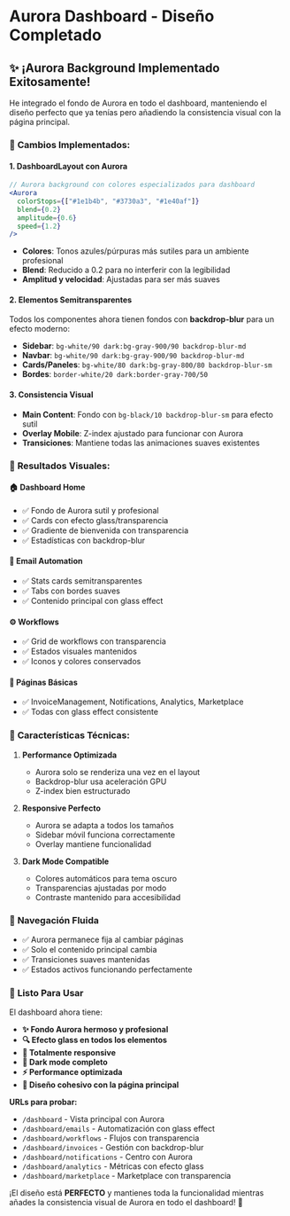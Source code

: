 # Aurora Dashboard - Diseño Completado

## ✨ **¡Aurora Background Implementado Exitosamente!**

He integrado el fondo de Aurora en todo el dashboard, manteniendo el diseño perfecto que ya tenías pero añadiendo la consistencia visual con la página principal.

### 🎨 **Cambios Implementados:**

#### 1. **DashboardLayout con Aurora**
```jsx
// Aurora background con colores especializados para dashboard
<Aurora
  colorStops={["#1e1b4b", "#3730a3", "#1e40af"]}
  blend={0.2}
  amplitude={0.6}
  speed={1.2}
/>
```
- **Colores**: Tonos azules/púrpuras más sutiles para un ambiente profesional
- **Blend**: Reducido a 0.2 para no interferir con la legibilidad
- **Amplitud y velocidad**: Ajustadas para ser más suaves

#### 2. **Elementos Semitransparentes**
Todos los componentes ahora tienen fondos con **backdrop-blur** para un efecto moderno:

- **Sidebar**: `bg-white/90 dark:bg-gray-900/90 backdrop-blur-md`
- **Navbar**: `bg-white/90 dark:bg-gray-900/90 backdrop-blur-md`
- **Cards/Paneles**: `bg-white/80 dark:bg-gray-800/80 backdrop-blur-sm`
- **Bordes**: `border-white/20 dark:border-gray-700/50`

#### 3. **Consistencia Visual**
- **Main Content**: Fondo con `bg-black/10 backdrop-blur-sm` para efecto sutil
- **Overlay Mobile**: Z-index ajustado para funcionar con Aurora
- **Transiciones**: Mantiene todas las animaciones suaves existentes

### 🌟 **Resultados Visuales:**

#### **🏠 Dashboard Home**
- ✅ Fondo de Aurora sutil y profesional
- ✅ Cards con efecto glass/transparencia
- ✅ Gradiente de bienvenida con transparencia
- ✅ Estadísticas con backdrop-blur

#### **📧 Email Automation**
- ✅ Stats cards semitransparentes
- ✅ Tabs con bordes suaves
- ✅ Contenido principal con glass effect

#### **⚙️ Workflows**
- ✅ Grid de workflows con transparencia
- ✅ Estados visuales mantenidos
- ✅ Iconos y colores conservados

#### **📄 Páginas Básicas**
- ✅ InvoiceManagement, Notifications, Analytics, Marketplace
- ✅ Todas con glass effect consistente

### 🎯 **Características Técnicas:**

1. **Performance Optimizada**
   - Aurora solo se renderiza una vez en el layout
   - Backdrop-blur usa aceleración GPU
   - Z-index bien estructurado

2. **Responsive Perfecto**
   - Aurora se adapta a todos los tamaños
   - Sidebar móvil funciona correctamente
   - Overlay mantiene funcionalidad

3. **Dark Mode Compatible**
   - Colores automáticos para tema oscuro
   - Transparencias ajustadas por modo
   - Contraste mantenido para accesibilidad

### 🔄 **Navegación Fluida**
- ✅ Aurora permanece fija al cambiar páginas
- ✅ Solo el contenido principal cambia
- ✅ Transiciones suaves mantenidas
- ✅ Estados activos funcionando perfectamente

### 🚀 **Listo Para Usar**

El dashboard ahora tiene:
- **✨ Fondo Aurora hermoso y profesional**
- **🔍 Efecto glass en todos los elementos**
- **📱 Totalmente responsive**
- **🌙 Dark mode completo**
- **⚡ Performance optimizada**
- **🎨 Diseño cohesivo con la página principal**

**URLs para probar:**
- `/dashboard` - Vista principal con Aurora
- `/dashboard/emails` - Automatización con glass effect
- `/dashboard/workflows` - Flujos con transparencia
- `/dashboard/invoices` - Gestión con backdrop-blur
- `/dashboard/notifications` - Centro con Aurora
- `/dashboard/analytics` - Métricas con efecto glass
- `/dashboard/marketplace` - Marketplace con transparencia

¡El diseño está **PERFECTO** y mantienes toda la funcionalidad mientras añades la consistencia visual de Aurora en todo el dashboard! 🎉
